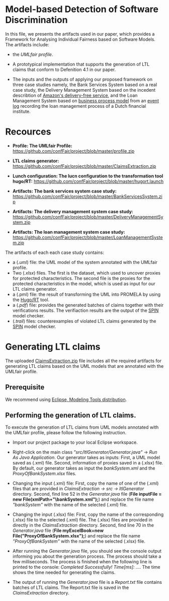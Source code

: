 # Model-based Detection of Software Discrimination

In this file, we presents the artifacts used in our paper, which provides a Framework for Analysing Individual Fairness based on Software Models. The artifacts include:

* the *UMLfair profile*.

*  A prototypical implementation that supports the generation of LTL claims that conform to Defenition 4.1 in our paper. 

* The inputs and the outputs of applying our proposed framework on three case studies namely, the Bank Services System based on a real case study, the Delivery Management System based on the incedent describtion of [Amazon's delivery-free service](https://www.bloomberg.com/graphics/2016-amazon-same-day/), and the Loan Management System based on [business process model](https://link.springer.com/chapter/10.1007/978-3-319-92901-9_19) from an [event log](https://www.win.tue.nl/bpi/doku.php?id=2012:challenge) recording the loan management process of a Dutch financial institute. 

# Recources

* **Profile: The UMLfair Profile:** https://github.com/confFair/project/blob/master/profile.zip
* **LTL claims generator:** https://github.com/confFair/project/blob/master/ClaimsExtraction.zip
* **Lunch configuration: The lucn configuration to the transformation tool hugo/RT:** https://github.com/confFair/project/blob/master/hugort.launch

* **Artifacts: The bank services system case study:** https://github.com/confFair/project/blob/master/BankServicesSystem.zip
* **Artifacts: The delivery management system case study:** https://github.com/confFair/project/blob/master/DeliveryManagementSystem.zip
* **Artifacts: The loan management system case study:** https://github.com/confFair/project/blob/master/LoanManagementSystem.zip

The artifacts of each each case study contains: 
* a (*.uml*) file: the UML model of the system annotated with the UMLfair profile.
* Two (*.xlsx*) files. The first is the dataset, which used to uncover proxies for protected characteristics. The second file is the proxies for the protected characteristics in the model, which is used as input for our LTL claims generator.  
* a (.pml) file: the result of transforming the UML into PROMELA by using the [Hugo/RT](https://www.informatik.uni-augsburg.de/en/chairs/swt/sse/hugort/) tool. 
* a (*.pdf*) file: provides the generated batches of claims together with their verifications results. The verifiaction results are the output of  the [SPIN](http://spinroot.com/spin/whatispin.html) model checker. 
* (*.trail*) files: counterexamples of violated LTL claims generated by the [SPIN](http://spinroot.com/spin/whatispin.html) model checker.

# Generating LTL claims
The uploaded [ClaimsExtraction.zip](https://github.com/confFair/project/blob/master/ClaimsExtraction.zip) file includes all the required artifacts for generating LTL claims based on the UML models that are annotated with the UMLfair profile.

## Prerequisite 
We recommend using [Eclipse, Modeling Tools distribution](https://www.eclipse.org/downloads/packages/release/neon/r/eclipse-modeling-tools).

## Performing the generation of LTL claims. 
To execute the generation of LTL claims from UML models annotated with the UMLfair profile, please follow the following instruction. 

* Import our project package to your local Eclipse workspace.
* Right-click on the main class *"src/ltlGenerator/Generator.java"* → *Run As Java Application*. Our generator takes as inputs: First, a UML model saved as (.xml) file. Second, information of proxies saved in a (.xlsx) file. By default, our generator takes as input the *bankSystem.xml* and the *ProxyOfBankSystem.xlsx* files. 

* Changing the input (.xml) file: First, copy the name of one of the (.xml) files that are provided in *ClaimsExtraction → src → ltlGenerator* directory. Second, find line 52 in the *Generator.java* file (**File inputFile = new File(xmlPath+"\\bankSystem.xml");**) and replace the file name *"bankSystem"* with the name of the selected (.xml) file. 

* Changing the input (.xlsx) file: First, copy the name of the corresponding (.xlsx) file to the selected (.xml) file. The (.xlsx) files are provided in directly in the *ClaimsExtraction* directory. Second, find line 70 in the *Generator.java* file (**File myExcelBook=new File("ProxyOfBankSystem.xlsx");**) and replace the file name *"ProxyOfBankSystem"* with the name of the selected (.xlsx) file.

* After running the *Generator.java* file, you should see the console output informing you about the generation process. The process should take a few milliseconds. The process is finished when the following line is printed to the console: *Completed Successfully! Time[ms]: ...*. The time shows the time needed for generating the claims.

* The output of running the *Generator.java* file is a *Report.txt* file contains batches of LTL claims. The Report.txt file is saved in the *ClaimsExtraction* directory.
